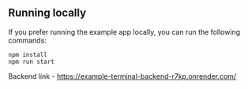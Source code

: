 ## Running locally

If you prefer running the example app locally, you can run the following commands:
```
npm install
npm run start
```
Backend link - https://example-terminal-backend-r7kp.onrender.com/

